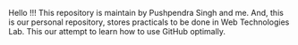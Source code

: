 
Hello !!! This repository is maintain by Pushpendra Singh and me.
 And, this is our personal repository, stores practicals to be done in  Web Technologies Lab.
This our attempt to learn how to use GitHub optimally. 
